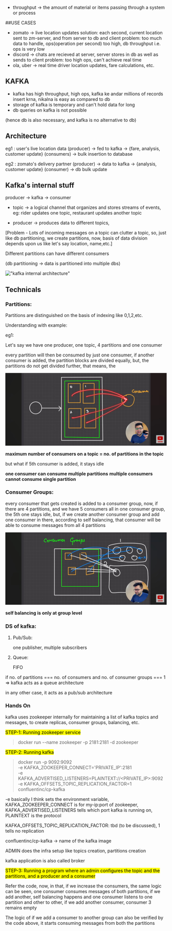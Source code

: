 - throughput -> the amount of material or items passing through a system or process

##USE CASES

- zomato -> live location updates
  solution: each second, current location sent to zm-server, and from server to db and client
  problem: too much data to handle, ops(operation per second) too high, db throughput i.e. ops is very low
- discord -> chats are recieved at server, server stores in db as well as sends to client
  problem: too high ops, can't achieve real time
- ola, uber -> real time driver location updates, fare calculations, etc.

## KAFKA

- kafka has high throughput, high ops, kafka ke andar millions of records insert krna, nikalna is easy as compared to db
- storage of kafka is temporary and can't hold data for long
- db queries on kafka is not possible

(hence db is also necessary, and kafka is no alternative to db)

## Architecture

eg1 : user's live location data (producer) -> fed to kafka -> {fare, analysis, customer update} (consumers) -> bulk insertion to database

eg2 : zomato's delivery partner (producer) -> data to kafka -> {analysis, customer update} (consumer) -> db bulk update

## Kafka's internal stuff

producer -> kafka -> consumer

- topic -> a logical channel that organizes and stores streams of events, eg: rider updates one topic, restaurant updates another topic

- producer -> produces data to different topics,

[Problem - Lots of incoming messages on a topic can clutter a topic, so, just like db partitioning, we create partitions, now, basis of data division depends upon us like let's say location, name,etc.]

Different partitions can have different consumers

(db partitioning -> data is partitioned into multiple dbs)

!["kafka internal architecture"](./IMG20250225184323.jpg)

## Technicals

### Partitions:

Partitions are distinguished on the basis of indexing like 0,1,2,etc.

Understanding with example:

eg1:

Let's say we have one producer, one topic, 4 partitions and one consumer

every partition will then be consumed by just one consumer, if another consumer is added, the partition blocks are divided equally, but, the partitions do not get divided further, that means, the

!["Consumer diag"](./Screenshot_2025-02-25-18-48-47-01_f9ee0578fe1cc94de7482bd41accb329.jpg)

**maximum number of consumers on a topic = no. of partitions in the topic**

but what if 5th consumer is added, it stays idle

**one consumer can consume multiple partitions**
**multiple consumers cannot consume single partition**

### Consumer Groups:

every consumer that gets created is added to a consumer group, now, if there are 4 partitions, and we have 5 consumers all in one consumer group, the 5th one stays idle,
but, if we create another consumer group and add one consumer in there, according to self balancing, that consumer will be able to consume messages from all 4 partitions

!["consumer group example"](./Screenshot_2025-02-25-18-59-43-71_f9ee0578fe1cc94de7482bd41accb329.jpg)

**self balancing is only at group level**

### DS of kafka:

1. Pub/Sub:

   one publisher, multiple subscribers

2. Queue:

   FIFO

if no. of partitions === no. of consumers and no. of consumer groups === 1 => kafka acts as a queue architecture

in any other case, it acts as a pub/sub architecture

### Hands On

kafka uses zookeeper internally for maintaining a list of kafka topics and messages, to create replicas, consumer groups, balancing, etc.

<mark>STEP-1: Running zookeeper service</mark>

> docker run --name zookeeper -p 2181:2181 -d zookeeper

<mark>STEP-2: Running kafka</mark>

> docker run -p 9092:9092 \
> -e KAFKA_ZOOKEEPER_CONNECT='PRIVATE_IP':2181 \
> -e KAFKA_ADVERTISED_LISTENERS=PLAINTEXT://<PRIVATE_IP>:9092 \
> -e KAFKA_OFFSETS_TOPIC_REPLICATION_FACTOR=1 \
> confluentinc/cp-kafka

-e basically I think sets the environment variable, KAFKA_ZOOKEEPER_CONNECT is for my-ip:port of zookeeper, KAFKA_ADVERTISED_LISTENERS tells which port kafka is running on, PLAINTEXT is the protocol

KAFKA_OFFSETS_TOPIC_REPLICATION_FACTOR: tbd (to be discussed), 1 tells no replication

confluentinc/cp-kafka -> name of the kafka image

ADMIN does the infra setup like topics creation, partitions creation

kafka application is also called broker

<mark>STEP-3: Running a program where an admin configures the topic and the partitions, and a producer and a consumer</mark>

Refer the code, now, in that, if we increase the consumers, the same logic can be seen, one consumer consumes messages of both partitions, if we add another, self balancing happens and one consumer listens to one partition and other to other, if we add another consumer, consumer 3 remains empty

The logic of if we add a consumer to another group can also be verified by the code above, it starts consuming messages from both the partitions
